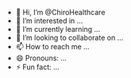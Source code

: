 - 👋 Hi, I’m @ChiroHealthcare
- 👀 I’m interested in ...
- 🌱 I’m currently learning ...
- 💞️ I’m looking to collaborate on ...
- 📫 How to reach me ...
- 😄 Pronouns: ...
- ⚡ Fun fact: ...

<!---
ChiroHealthcare/ChiroHealthcare is a ✨ special ✨ repository because its `README.md` (this file) appears on your GitHub profile.
You can click the Preview link to take a look at your changes.
--->
